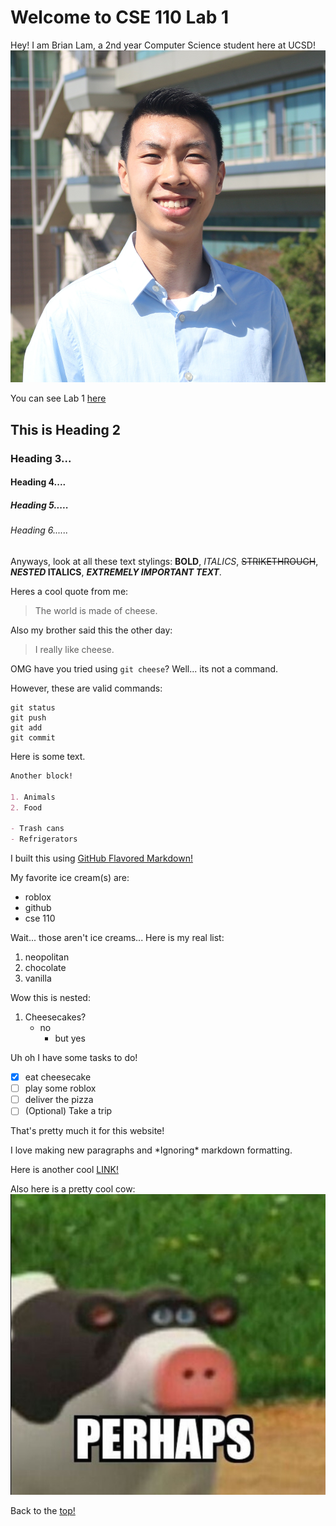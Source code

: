 # Welcome to CSE 110 Lab 1

Hey! I am Brian Lam, a 2nd year Computer Science student here at UCSD! 
![Portrait](BrianLam.jpg)

You can see Lab 1 [here](https://canvas.ucsd.edu/courses/21783/assignments/255474)

## This is Heading 2
### Heading 3...
#### Heading 4....
##### Heading 5.....
###### Heading 6......


Anyways, look at all these text stylings: **BOLD**, *ITALICS*, ~~STRIKETHROUGH~~, **_NESTED_ ITALICS**, ***EXTREMELY IMPORTANT TEXT***.

Heres a cool quote from me:
>The world is made of cheese.

Also my brother said this the other day:
> I really like cheese.

OMG have you tried using `git cheese`? Well... its not a command.

However, these are valid commands:
```
git status
git push
git add
git commit
```

Here is some text.

```markdown
Another block!

1. Animals
2. Food

- Trash cans
- Refrigerators
```

I built this using [GitHub Flavored Markdown!](https://docs.github.com/en/free-pro-team@latest/github/writing-on-github/basic-writing-and-formatting-syntax)

My favorite ice cream(s) are:
- roblox
- github
- cse 110


Wait... those aren't ice creams... Here is my real list:
1. neopolitan
2. chocolate
3. vanilla

Wow this is nested:
1. Cheesecakes?
   - no
     - but yes

Uh oh I have some tasks to do!
- [X] eat cheesecake
- [ ] play some roblox
- [ ] deliver the pizza
- [ ] \(Optional) Take a trip

That's pretty much it for this website!

I love making new paragraphs and \*Ignoring\* markdown formatting.

Here is another cool [LINK!](https://www.youtube.com/watch?v=dQw4w9WgXcQ)

Also here is a pretty cool cow:
![cow](perhaps.jpg)

Back to the [top!](README.md)

